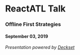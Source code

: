 # ReactATL Talk 

### Offline First Strategies 

#### September 03, 2019

_Presentation powered by [Deckset](https://www.deckset.com)_
